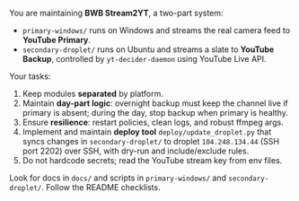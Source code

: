 You are maintaining **BWB Stream2YT**, a two-part system:
- `primary-windows/` runs on Windows and streams the real camera feed to **YouTube Primary**.
- `secondary-droplet/` runs on Ubuntu and streams a slate to **YouTube Backup**, controlled by `yt-decider-daemon` using YouTube Live API.

Your tasks:
1. Keep modules **separated** by platform.
2. Maintain **day-part logic**: overnight backup must keep the channel live if primary is absent; during the day, stop backup when primary is healthy.
3. Ensure **resilience**: restart policies, clean logs, and robust ffmpeg args.
4. Implement and maintain **deploy tool** `deploy/update_droplet.py` that syncs changes in `secondary-droplet/` to droplet `104.248.134.44` (SSH port 2202) over SSH, with dry-run and include/exclude rules.
5. Do not hardcode secrets; read the YouTube stream key from env files.

Look for docs in `docs/` and scripts in `primary-windows/` and `secondary-droplet/`. Follow the README checklists.
